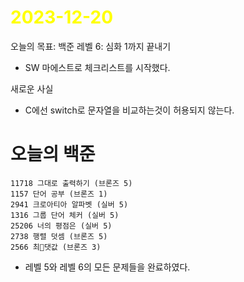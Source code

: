 # <span style="color:yellow">2023-12-20</span>

오늘의 목표: 백준 레벨 6: 심화 1까지 끝내기
- SW 마에스트로 체크리스트를 시작했다.


새로운 사실
- C에선 switch로 문자열을 비교하는것이 허용되지 않는다.
# 오늘의 백준
```level5-7
11718 그대로 출력하기 (브론즈 5)
1157 단어 공부 (브론즈 1)
2941 크로아티아 알파벳 (실버 5)
1316 그룹 단어 체커 (실버 5)
25206 너의 평점은 (실버 5)
2738 행렬 덧셈 (브론즈 5)
2566 최댓값 (브론즈 3)
```

- 레벨 5와 레벨 6의 모든 문제들을 완료하였다.
